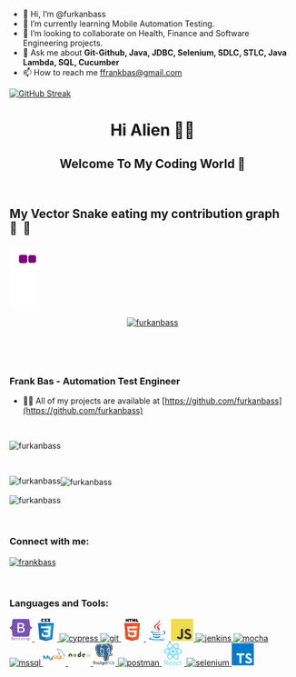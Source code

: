- 👋 Hi, I’m @furkanbass
- 🌱 I’m currently learning Mobile Automation Testing.
- 💞️ I’m looking to collaborate on Health, Finance and Software Engineering projects.
- 💬 Ask me about **Git-Github, Java, JDBC, Selenium, SDLC, STLC, Java Lambda, SQL, Cucumber**
- 📫 How to reach me ffrankbas@gmail.com

<!---
furkanbass/furkanbass is a ✨ special ✨ repository because its `README.md` (this file) appears on your GitHub profile.
You can click the Preview link to take a look at your changes.
--->

[![GitHub Streak](https://github-readme-streak-stats.herokuapp.com?user=furkanbass&theme=dark&date_format=M%20j%5B%2C%20Y%5D)](https://git.io/streak-stats)




<h1 align="center"> Hi Alien 👨‍💻 </h1>
<h2 align="center"> Welcome To My Coding World 🙌 </h2>
<p> &nbsp; </p>

## My Vector Snake eating my contribution graph &nbsp;&nbsp;  🌱&nbsp; 👾
![snake gif](https://github.com/tugbayalcin/tugbayalcin/blob/output/github-contribution-grid-snake.gif)

<p align="center"> <a href="https://github.com/ryo-ma/github-profile-trophy"><img src="https://github-profile-trophy.vercel.app/?username=furkanbass" alt="furkanbass" /></a> </p>

<p> &nbsp; </p> 
<p> &nbsp; </p>

<p align="justify"> <h3>       Frank Bas - Automation Test Engineer </h3> </p>
<p align="justify">   </p>





- 👨‍💻 All of my projects are available at [https://github.com/furkanbass](https://github.com/furkanbass)
<p> &nbsp; </p>





<p align="left"> <img src="https://komarev.com/ghpvc/?username=furkanbass&label=Profile%20views&color=0e75b6&style=flat" alt="furkanbass" /> </p>
<p> &nbsp; </p>


<p><img align="left" src="https://github-readme-stats.vercel.app/api/top-langs?username=furkanbass&show_icons=true&locale=en&layout=compact" alt="furkanbass" /></p>


<p><img align="center" src="https://github-readme-streak-stats.herokuapp.com/?user=furkanbass&" alt="furkanbass" /></p>

<span> </span>
<p><img align="center" src="https://github-readme-stats.vercel.app/api?username=furkanbass&show_icons=true&locale=en" alt="furkanbass" /></p>

<p> &nbsp; </p>





<h3 align="left">Connect with me:</h3>
<p align="left">
<a href="https://linkedin.com/in/frankbass" target="blank"><img align="center" src="https://raw.githubusercontent.com/rahuldkjain/github-profile-readme-generator/master/src/images/icons/Social/linked-in-alt.svg" alt="frankbass" height="30" width="40" /></a>
</p>
<p> &nbsp; </p>  <span> </span>


<h3 align="left">Languages and Tools:</h3>
<p align="left"> 
	<a href="https://getbootstrap.com" target="_blank" rel="noreferrer"> 
		<img src="https://raw.githubusercontent.com/devicons/devicon/master/icons/bootstrap/bootstrap-plain-wordmark.svg" alt="bootstrap" width="40" height="40"/> 
	</a> 
	<a href="https://www.w3schools.com/css/" target="_blank" rel="noreferrer"> 
		<img src="https://raw.githubusercontent.com/devicons/devicon/master/icons/css3/css3-original-wordmark.svg" alt="css3" width="40" height="40"/> 
	</a> 
	<a href="https://www.cypress.io" target="_blank" rel="noreferrer"> 
		<img src="https://raw.githubusercontent.com/simple-icons/simple-icons/6e46ec1fc23b60c8fd0d2f2ff46db82e16dbd75f/icons/cypress.svg" alt="cypress" width="40" height="40"/> 
	</a> 
	<a href="https://git-scm.com/" target="_blank" rel="noreferrer"> 
		<img src="https://www.vectorlogo.zone/logos/git-scm/git-scm-icon.svg" alt="git" width="40" height="40"/> </a> 
		<a href="https://www.w3.org/html/" target="_blank" rel="noreferrer"> 
			<img src="https://raw.githubusercontent.com/devicons/devicon/master/icons/html5/html5-original-wordmark.svg" alt="html5" width="40" height="40"/> 
		</a> 
		<a href="https://www.java.com" target="_blank" rel="noreferrer"> 
			<img src="https://raw.githubusercontent.com/devicons/devicon/master/icons/java/java-original.svg" alt="java" width="40" height="40"/> 
		</a> 
		<a href="https://developer.mozilla.org/en-US/docs/Web/JavaScript" target="_blank" rel="noreferrer"> 
			<img src="https://raw.githubusercontent.com/devicons/devicon/master/icons/javascript/javascript-original.svg" alt="javascript" width="40" height="40"/> 
		</a> 
		<a href="https://www.jenkins.io" target="_blank" rel="noreferrer"> 
			<img src="https://www.vectorlogo.zone/logos/jenkins/jenkins-icon.svg" alt="jenkins" width="40" height="40"/> 
		</a> 
		<a href="https://mochajs.org" target="_blank" rel="noreferrer"> 
			<img src="https://www.vectorlogo.zone/logos/mochajs/mochajs-icon.svg" alt="mocha" width="40" height="40"/> 
		</a> 
		<a href="https://www.microsoft.com/en-us/sql-server" target="_blank" rel="noreferrer"> 
			<img src="https://www.svgrepo.com/show/303229/microsoft-sql-server-logo.svg" alt="mssql" width="40" height="40"/> 
		</a> 
		<a href="https://www.mysql.com/" target="_blank" rel="noreferrer"> 
			<img src="https://raw.githubusercontent.com/devicons/devicon/master/icons/mysql/mysql-original-wordmark.svg" alt="mysql" width="40" height="40"/> 
		</a> 
		<a href="https://nodejs.org" target="_blank" rel="noreferrer"> 
			<img src="https://raw.githubusercontent.com/devicons/devicon/master/icons/nodejs/nodejs-original-wordmark.svg" alt="nodejs" width="40" height="40"/> 
		</a> 
		<a href="https://www.postgresql.org" target="_blank" rel="noreferrer"> 
			<img src="https://raw.githubusercontent.com/devicons/devicon/master/icons/postgresql/postgresql-original-wordmark.svg" alt="postgresql" width="40" height="40"/> 
		</a> 
		<a href="https://postman.com" target="_blank" rel="noreferrer"> 
			<img src="https://www.vectorlogo.zone/logos/getpostman/getpostman-icon.svg" alt="postman" width="40" height="40"/> 
		</a> 
		<a href="https://reactjs.org/" target="_blank" rel="noreferrer"> 
			<img src="https://raw.githubusercontent.com/devicons/devicon/master/icons/react/react-original-wordmark.svg" alt="react" width="40" height="40"/> 
		</a> 
		<a href="https://www.selenium.dev" target="_blank" rel="noreferrer"> 
			<img src="https://raw.githubusercontent.com/detain/svg-logos/780f25886640cef088af994181646db2f6b1a3f8/svg/selenium-logo.svg" alt="selenium" width="40" height="40"/> 
		</a> 
		<a href="https://www.typescriptlang.org/" target="_blank" rel="noreferrer"> 
			<img src="https://raw.githubusercontent.com/devicons/devicon/master/icons/typescript/typescript-original.svg" alt="typescript" width="40" height="40"/> 
		</a> 
</p>
<p> &nbsp; </p>



